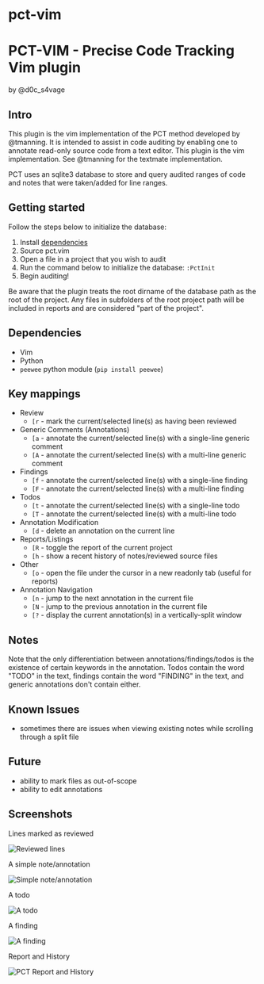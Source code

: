 pct-vim
=======

# PCT-VIM - Precise Code Tracking Vim plugin
by @d0c_s4vage

## Intro

This plugin is the vim implementation of the PCT method developed
by @tmanning. It is intended to assist in code auditing by enabling one to
annotate read-only source code from a text editor. This plugin
is the vim implementation. See @tmanning for the textmate implementation.

PCT uses an sqlite3 database to store and query audited ranges of code
and notes that were taken/added for line ranges.

## Getting started

Follow the steps below to initialize the database:

1. Install [dependencies](#dependencies)
2. Source pct.vim
3. Open a file in a project that you wish to audit
4. Run the command below to initialize the database:
		`:PctInit`
5. Begin auditing!

Be aware that the plugin treats the root dirname of the database path as
the root of the project. Any files in subfolders of the root project path
will be included in reports and are considered "part of the project".

## Dependencies

* Vim
* Python
* `peewee` python module (`pip install peewee`)

## Key mappings

* Review
	* `[r`   -   mark the current/selected line(s) as having been reviewed
* Generic Comments (Annotations)
	* `[a`   -   annotate the current/selected line(s) with a single-line generic comment
	* `[A`   -   annotate the current/selected line(s) with a multi-line generic comment
* Findings
	* `[f`   -   annotate the current/selected line(s) with a single-line finding
	* `[F`   -   annotate the current/selected line(s) with a multi-line finding
* Todos
	* `[t`   -   annotate the current/selected line(s) with a single-line todo
	* `[T`   -   annotate the current/selected line(s) with a multi-line todo
* Annotation Modification
	* `[d`   -   delete an annotation on the current line
* Reports/Listings
	* `[R`   -   toggle the report of the current project
	* `[h`   -   show a recent history of notes/reviewed source files
* Other
	* `[o`   -   open the file under the cursor in a new readonly tab (useful for reports)
* Annotation Navigation
	* `[n`   -   jump to the next annotation in the current file
	* `[N`   -   jump to the previous annotation in the current file
	* `[?`   -   display the current annotation(s) in a vertically-split window

## Notes

Note that the only differentiation between annotations/findings/todos is the
existence of certain keywords in the annotation. Todos contain the word
"TODO" in the text, findings contain the word "FINDING" in the text, and
generic annotations don't contain either.

## Known Issues
* sometimes there are issues when viewing existing notes while scrolling through a split file

## Future

* ability to mark files as out-of-scope
* ability to edit annotations

## Screenshots

Lines marked as reviewed

![Reviewed lines](http://i.imgur.com/xN8uduB.png)

A simple note/annotation

![Simple note/annotation](http://i.imgur.com/SHEMVEK.png)

A todo

![A todo](http://i.imgur.com/F3eqsU9.png)

A finding

![A finding](http://i.imgur.com/zr0xoDV.png)

Report and History

![PCT Report and History](http://i.imgur.com/m8G7eno.png)

